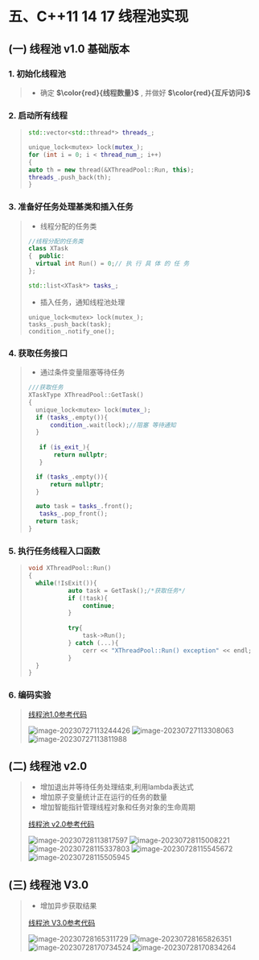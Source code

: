 # 五、C++11 14 17 线程池实现

## (一) 线程池 v1.0 基础版本

### 1. 初始化线程池

>- 确定 **$\color{red}{线程数量}$** , 并做好 **$\color{red}{互斥访问}$**

### 2. 启动所有线程

>```c++
>std::vector<std::thread*> threads_;
>
>unique_lock<mutex> lock(mutex_);
>for (int i = 0; i < thread_num_; i++)
>{
>auto th = new thread(&XThreadPool::Run, this);
>threads_.push_back(th);
>}
>```

### 3. 准备好任务处理基类和插入任务

>- 线程分配的任务类
>
>```c++
>//线程分配的任务类
>class XTask
>{	public:
>	virtual int Run() = 0;// 执 行 具 体 的 任 务
>};
>
>std::list<XTask*> tasks_;
>```
>
>- 插入任务，通知线程池处理
>
>```
>unique_lock<mutex> lock(mutex_);
>tasks_.push_back(task);
>condition_.notify_one();
>```
>
>

### 4. 获取任务接口

>- 通过条件变量阻塞等待任务
>
>```C++
>///获取任务
>XTaskType XThreadPool::GetTask()
>{
>	unique_lock<mutex> lock(mutex_);
>	if (tasks_.empty()){
>		condition_.wait(lock);//阻塞 等待通知
>	} 
>    
>    if (is_exit_){
>        return nullptr;
>    }
>
>	if (tasks_.empty()){
>		return nullptr;
>	} 
>
>	auto task = tasks_.front();
>    tasks_.pop_front();
>	return task;
>}
>```

### 5. 执行任务线程入口函数

>```c++
>void XThreadPool::Run()
>{
>	while(!IsExit()){
>            auto task = GetTask();/*获取任务*/
>            if (!task){
>                continue;
>            }
>	
>            try{
>                task‐>Run();
>            } catch (...){
>                cerr << "XThreadPool::Run() exception" << endl;
>            }
>	}
>}
>```

### 6. 编码实验

>[线程池1.0参考代码](https://github.com/WONGZEONJYU/stu_cpp_thread/tree/main/117thread_pool_10)
>
><img src="四、C++11 14 17 线程池实现.assets/image-20230727113244426.png" alt="image-20230727113244426" />
>
><img src="四、C++11 14 17 线程池实现.assets/image-20230727113308063.png" alt="image-20230727113308063" />
>
><img src="四、C++11 14 17 线程池实现.assets/image-20230727113811988.png" alt="image-20230727113811988" />

## (二) 线程池 v2.0

>- 增加退出并等待任务处理结束,利用lambda表达式
>- 增加原子变量统计正在运行的任务的数量
>- 增加智能指针管理线程对象和任务对象的生命周期
>
>[线程池 v2.0参考代码](https://github.com/WONGZEONJYU/stu_cpp_thread/tree/main/118thread_pool_20)
>
><img src="四、C++11 14 17 线程池实现.assets/image-20230728113817597.png" alt="image-20230728113817597" />
>
><img src="四、C++11 14 17 线程池实现.assets/image-20230728115008221.png" alt="image-20230728115008221" />
>
><img src="四、C++11 14 17 线程池实现.assets/image-20230728115337803.png" alt="image-20230728115337803" />
>
><img src="四、C++11 14 17 线程池实现.assets/image-20230728115545672.png" alt="image-20230728115545672" />
>
><img src="四、C++11 14 17 线程池实现.assets/image-20230728115505945.png" alt="image-20230728115505945" />

## (三) 线程池 V3.0

>- 增加异步获取结果
>
>[线程池 V3.0参考代码](https://github.com/WONGZEONJYU/stu_cpp_thread/tree/main/119thread_pool_30)
>
><img src="四、C++11 14 17 线程池实现.assets/image-20230728165311729.png" alt="image-20230728165311729" />
>
><img src="四、C++11 14 17 线程池实现.assets/image-20230728165826351.png" alt="image-20230728165826351" />
>
><img src="四、C++11 14 17 线程池实现.assets/image-20230728170734524.png" alt="image-20230728170734524" />
>
><img src="四、C++11 14 17 线程池实现.assets/image-20230728170834264.png" alt="image-20230728170834264" />

